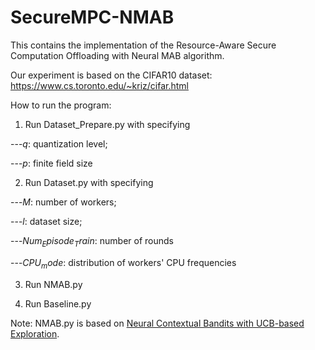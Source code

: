 # SecureMPC-NMAB

This contains the implementation of the Resource-Aware Secure Computation Offloading with Neural MAB algorithm.

Our experiment is based on the CIFAR10 dataset:
https://www.cs.toronto.edu/~kriz/cifar.html

How to run the program:

1. Run Dataset_Prepare.py with specifying

---$q$: quantization level;

---$p$: finite field size

2. Run Dataset.py with specifying

---$M$: number of workers;

---$l$: dataset size;

---$Num_Episode_Train$: number of rounds

---$CPU_mode$: distribution of workers' CPU frequencies

3. Run NMAB.py

4. Run Baseline.py

Note: NMAB.py is based on [Neural Contextual Bandits with UCB-based Exploration](https://github.com/uclaml/NeuralUCB.git).


